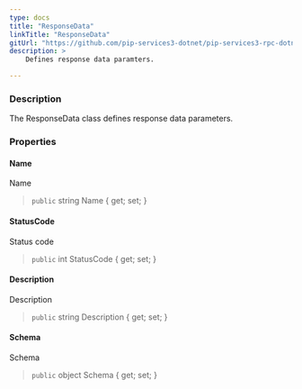 ```yaml
---
type: docs
title: "ResponseData"
linkTitle: "ResponseData"
gitUrl: "https://github.com/pip-services3-dotnet/pip-services3-rpc-dotnet"
description: >
    Defines response data paramters.

---
```



### Description

The ResponseData class defines response data parameters.


### Properties

#### Name
Name

> `public` string Name { get; set; }


#### StatusCode
Status code

> `public` int StatusCode { get; set; }


#### Description
Description

> `public` string Description { get; set; }


#### Schema
Schema

> `public` object Schema { get; set; }


